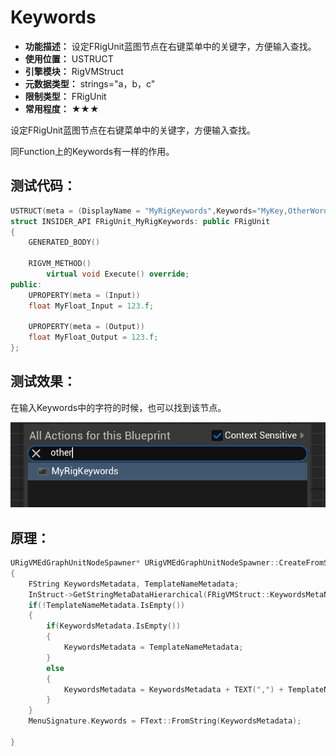 ﻿# Keywords

- **功能描述：** 设定FRigUnit蓝图节点在右键菜单中的关键字，方便输入查找。
- **使用位置：** USTRUCT
- **引擎模块：** RigVMStruct
- **元数据类型：** strings="a，b，c"
- **限制类型：** FRigUnit
- **常用程度：** ★★★

设定FRigUnit蓝图节点在右键菜单中的关键字，方便输入查找。

同Function上的Keywords有一样的作用。

## 测试代码：

```cpp
USTRUCT(meta = (DisplayName = "MyRigKeywords",Keywords="MyKey,OtherWord"))
struct INSIDER_API FRigUnit_MyRigKeywords: public FRigUnit
{
	GENERATED_BODY()

	RIGVM_METHOD()
		virtual void Execute() override;
public:
	UPROPERTY(meta = (Input))
	float MyFloat_Input = 123.f;

	UPROPERTY(meta = (Output))
	float MyFloat_Output = 123.f;
};

```

## 测试效果：

在输入Keywords中的字符的时候，也可以找到该节点。

![Untitled](Meta_RigVM_Keywords_Untitled.png)

## 原理：

```cpp
URigVMEdGraphUnitNodeSpawner* URigVMEdGraphUnitNodeSpawner::CreateFromStruct(UScriptStruct* InStruct, const FName& InMethodName, const FText& InMenuDesc, const FText& InCategory, const FText& InTooltip)
{
	FString KeywordsMetadata, TemplateNameMetadata;
	InStruct->GetStringMetaDataHierarchical(FRigVMStruct::KeywordsMetaName, &KeywordsMetadata);
	if(!TemplateNameMetadata.IsEmpty())
	{
		if(KeywordsMetadata.IsEmpty())
		{
			KeywordsMetadata = TemplateNameMetadata;
		}
		else
		{
			KeywordsMetadata = KeywordsMetadata + TEXT(",") + TemplateNameMetadata;
		}
	}
	MenuSignature.Keywords = FText::FromString(KeywordsMetadata);

}
```